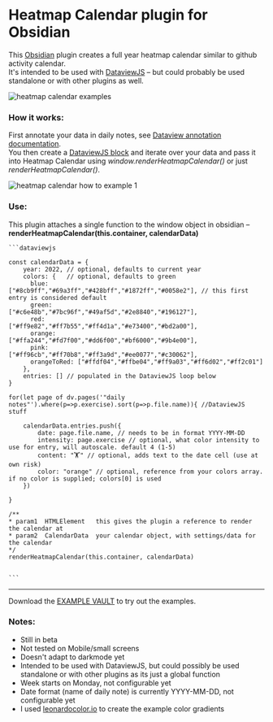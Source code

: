 # Heatmap Calendar plugin for Obsidian

This [Obsidian](https://obsidian.md/) plugin creates a full year heatmap calendar similar to github activity calendar.  
It's intended to be used with [DataviewJS](https://blacksmithgu.github.io/obsidian-dataview/) – but could probably be used standalone or with other plugins as well.  

![heatmap calendar examples](https://github.com/Richardsl/heatmap-calendar-obsidian/blob/master/github-images/heatmap-calendar-examples.jpg)

### How it works:

First annotate your data in daily notes, see [Dataview annotation documentation](https://blacksmithgu.github.io/obsidian-dataview/data-annotation/).  
You then create a [DataviewJS block](https://blacksmithgu.github.io/obsidian-dataview/api/intro/) and iterate over your data and pass it into Heatmap Calendar using *window.renderHeatmapCalendar()* or just *renderHeatmapCalendar()*.

![heatmap calendar how to example 1](https://github.com/Richardsl/heatmap-calendar-obsidian/blob/master/github-images/heatmap-calendar-howto3.png?raw=true)

### Use:

This plugin attaches a single function to the window object in obsidian – **renderHeatmapCalendar(this.container, calendarData)**  

    ```dataviewjs

    const calendarData = { 
        year: 2022, // optional, defaults to current year
        colors: {   // optional, defaults to green
          blue:        ["#8cb9ff","#69a3ff","#428bff","#1872ff","#0058e2"], // this first entry is considered default
          green:       ["#c6e48b","#7bc96f","#49af5d","#2e8840","#196127"],
          red:         ["#ff9e82","#ff7b55","#ff4d1a","#e73400","#bd2a00"],
          orange:      ["#ffa244","#fd7f00","#dd6f00","#bf6000","#9b4e00"],
          pink:        ["#ff96cb","#ff70b8","#ff3a9d","#ee0077","#c30062"],
          orangeToRed: ["#ffdf04","#ffbe04","#ff9a03","#ff6d02","#ff2c01"]
        },
        entries: [] // populated in the DataviewJS loop below
    }

    for(let page of dv.pages('"daily notes"').where(p=>p.exercise).sort(p=>p.file.name)){ //DataviewJS stuff
    
        calendarData.entries.push({
            date: page.file.name, // needs to be in format YYYY-MM-DD
            intensity: page.exercise // optional, what color intensity to use for entry, will autoscale. default 4 (1-5)
            content: "🏋️" // optional, adds text to the date cell (use at own risk)
            color: "orange" // optional, reference from your colors array. if no color is supplied; colors[0] is used
        })
          
    }

    /**
    * param1  HTMLElement   this gives the plugin a reference to render the calendar at
    * param2  CalendarData  your calendar object, with settings/data for the calendar
    */
    renderHeatmapCalendar(this.container, calendarData)


    ```
  
---
Download the [EXAMPLE VAULT](https://github.com/Richardsl/heatmap-calendar-obsidian/tree/master/EXAMPLE_VAULT) to try out the examples.  

### Notes:

- Still in beta
- Not tested on Mobile/small screens
- Doesn't adapt to darkmode yet
- Intended to be used with DataviewJS, but could possibly be used standalone or with other plugins as its just a global function
- Week starts on Monday, not configurable yet
- Date format (name of daily note) is currently YYYY-MM-DD, not configurable yet
- I used [leonardocolor.io](https://leonardocolor.io) to create the example color gradients
